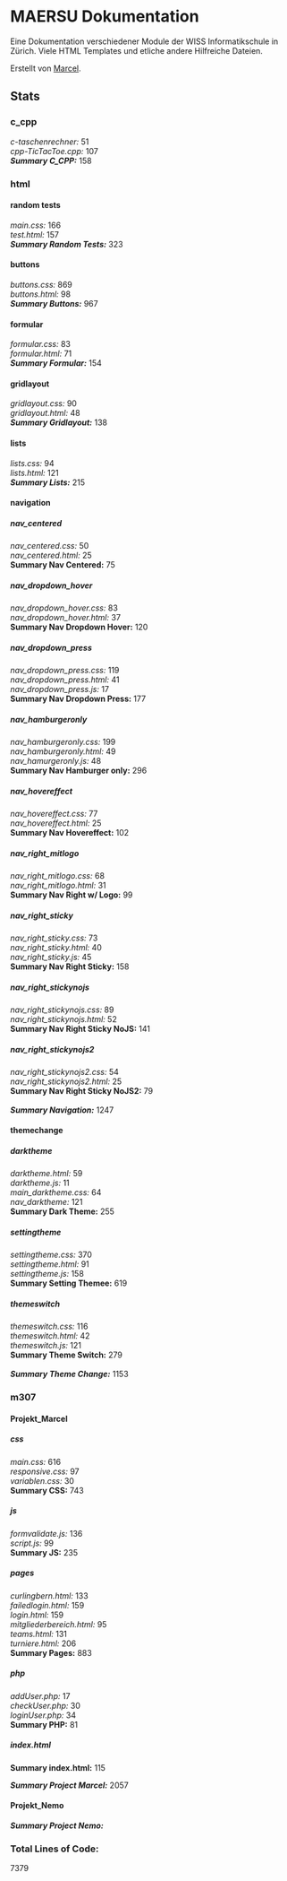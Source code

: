 # MAERSU Dokumentation
Eine Dokumentation verschiedener Module der WISS Informatikschule in Zürich. Viele HTML Templates und etliche andere Hilfreiche Dateien.

Erstellt von [Marcel](https://github.com/thebauzz/ "thebauzz, Ersteller"). 

## Stats
### c_cpp
_c-taschenrechner:_ 51\
_cpp-TicTacToe.cpp:_ 107\
**_Summary C_CPP:_** 158

### html
#### random tests
_main.css:_ 166\
_test.html:_ 157\
**_Summary Random Tests:_** 323

#### buttons
_buttons.css:_ 869\
_buttons.html:_ 98\
**_Summary Buttons:_** 967

#### formular
_formular.css:_ 83\
_formular.html:_ 71\
**_Summary Formular:_** 154

#### gridlayout
_gridlayout.css:_ 90\
_gridlayout.html:_ 48\
**_Summary Gridlayout:_** 138

#### lists
_lists.css:_ 94\
_lists.html:_ 121\
**_Summary Lists:_** 215

#### navigation
##### nav_centered
_nav_centered.css:_ 50\
_nav_centered.html:_ 25\
**Summary Nav Centered:** 75

##### nav_dropdown_hover
_nav_dropdown_hover.css:_ 83\
_nav_dropdown_hover.html:_ 37\
**Summary Nav Dropdown Hover:** 120

##### nav_dropdown_press
_nav_dropdown_press.css:_ 119\
_nav_dropdown_press.html:_ 41\
_nav_dropdown_press.js:_ 17\
**Summary Nav Dropdown Press:** 177

##### nav_hamburgeronly
_nav_hamburgeronly.css:_ 199\
_nav_hamburgeronly.html:_ 49\
_nav_hamurgeronly.js:_ 48\
**Summary Nav Hamburger only:** 296

##### nav_hovereffect
_nav_hovereffect.css:_ 77\
_nav_hovereffect.html:_ 25\
**Summary Nav Hovereffect:** 102

##### nav_right_mitlogo
_nav_right_mitlogo.css:_ 68\
_nav_right_mitlogo.html:_ 31\
**Summary Nav Right w/ Logo:** 99

##### nav_right_sticky
_nav_right_sticky.css:_ 73\
_nav_right_sticky.html:_ 40\
_nav_right_sticky.js:_ 45\
**Summary Nav Right Sticky:** 158

##### nav_right_stickynojs
_nav_right_stickynojs.css:_ 89\
_nav_right_stickynojs.html:_ 52\
**Summary Nav Right Sticky NoJS:** 141

##### nav_right_stickynojs2
_nav_right_stickynojs2.css:_ 54\
_nav_right_stickynojs2.html:_ 25\
**Summary Nav Right Sticky NoJS2:** 79\
\
**_Summary Navigation:_** 1247

#### themechange
##### darktheme
_darktheme.html:_ 59\
_darktheme.js:_ 11\
_main_darktheme.css:_ 64\
_nav_darktheme:_ 121\
**Summary Dark Theme:** 255

##### settingtheme
_settingtheme.css:_ 370\
_settingtheme.html:_ 91\
_settingtheme.js:_ 158\
**Summary Setting Themee:** 619

##### themeswitch
_themeswitch.css:_ 116\
_themeswitch.html:_ 42\
_themeswitch.js:_ 121\
**Summary Theme Switch:** 279\
\
**_Summary Theme Change:_** 1153

### m307
#### Projekt_Marcel
##### css
_main.css:_ 616\
_responsive.css:_ 97\
_variablen.css:_ 30\
**Summary CSS:** 743

##### js
_formvalidate.js:_ 136\
_script.js:_ 99\
**Summary JS:** 235

##### pages
_curlingbern.html:_ 133\
_failedlogin.html:_ 159\
_login.html:_ 159\
_mitgliederbereich.html:_ 95\
_teams.html:_ 131\
_turniere.html:_ 206\
**Summary Pages:** 883

##### php
_addUser.php:_ 17\
_checkUser.php:_ 30\
_loginUser.php:_ 34\
**Summary PHP:** 81

##### index.html
**Summary index.html:** 115

**_Summary Project Marcel:_** 2057

#### Projekt_Nemo
**_Summary Project Nemo:_** 

### Total Lines of Code:
7379
